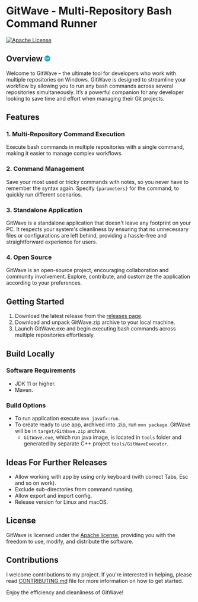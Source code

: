 # GitWave - Multi-Repository Bash Command Runner
[![Apache License](https://img.shields.io/badge/license-Apache%20License%202.0-blue.svg)](https://github.com/introfog/GitWave/blob/master/LICENSE.md)

## Overview <img src="./src/main/resources/logo16.png"  alt="GitWave Logo">
Welcome to GitWave – the ultimate tool for developers who work with multiple repositories on Windows. GitWave is 
designed to streamline your workflow by allowing you to run any bash commands across several repositories simultaneously.
It’s a powerful companion for any developer looking to save time and effort when managing their Git projects.

## Features
### 1. Multi-Repository Command Execution
Execute bash commands in multiple repositories with a single command, making it easier to manage complex workflows.
### 2. Command Management
Save your most used or tricky commands with notes, so you never have to remember the syntax again. 
Specify `{parameters}` for the command, to quickly run different scenarios.
### 3. Standalone Application
GitWave is a standalone application that doesn't leave any footprint on your PC. It respects your 
system's cleanliness by ensuring that no unnecessary files or configurations are left behind, 
providing a hassle-free and straightforward experience for users.
### 4. Open Source
GitWave is an open-source project, encouraging collaboration and community involvement. 
Explore, contribute, and customize the application according to your preferences.

## Getting Started
1. Download the latest release from the [releases page](https://github.com/introfog/GitWave/releases).
2. Download and unpack GitWave.zip archive to your local machine. 
3. Launch GitWave.exe and begin executing bash commands across multiple repositories effortlessly.

## Build Locally
### Software Requirements
- JDK 11 or higher.
- Maven.
### Build Options
- To run application execute `mvn javafx:run`.
- To create ready to use app, archived into .zip, run `mvn package`. GitWave will be in `target/GitWave.zip` archive.
  - `GitWave.exe`, which run java image, is located in `tools` folder and generated by separate C++ project `tools/GitWaveExecutor`.

## Ideas For Further Releases
- Allow working with app by using only keyboard (with correct Tabs, Esc and so on work).
- Exclude sub-directories from command running.
- Allow export and import config.
- Release version for Linux and macOS.

## License
GitWave is licensed under the [Apache license](LICENSE.md), providing you with the freedom to use, modify, and distribute the software.

## Contributions
I welcome contributions to my project. If you're interested in helping, please read 
[CONTRIBUTING.md](CONTRIBUTING.md) file for more information on how to get started.


Enjoy the efficiency and cleanliness of GitWave!
